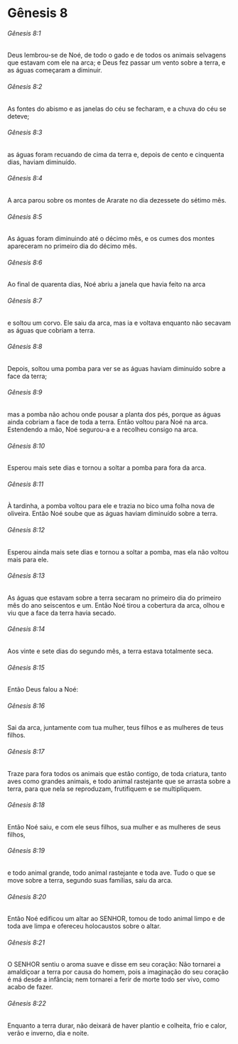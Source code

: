 # Gênesis 8

###### Gênesis 8:1

Deus lembrou-se de Noé, de todo o gado e de todos os animais selvagens que estavam com ele na arca; e Deus fez passar um vento sobre a terra, e as águas começaram a diminuir.

###### Gênesis 8:2

As fontes do abismo e as janelas do céu se fecharam, e a chuva do céu se deteve;

###### Gênesis 8:3

as águas foram recuando de cima da terra e, depois de cento e cinquenta dias, haviam diminuído.

###### Gênesis 8:4

A arca parou sobre os montes de Ararate no dia dezessete do sétimo mês.

###### Gênesis 8:5

As águas foram diminuindo até o décimo mês, e os cumes dos montes apareceram no primeiro dia do décimo mês.

###### Gênesis 8:6

Ao final de quarenta dias, Noé abriu a janela que havia feito na arca

###### Gênesis 8:7

e soltou um corvo. Ele saiu da arca, mas ia e voltava enquanto não secavam as águas que cobriam a terra.

###### Gênesis 8:8

Depois, soltou uma pomba para ver se as águas haviam diminuído sobre a face da terra;

###### Gênesis 8:9

mas a pomba não achou onde pousar a planta dos pés, porque as águas ainda cobriam a face de toda a terra. Então voltou para Noé na arca. Estendendo a mão, Noé segurou-a e a recolheu consigo na arca.

###### Gênesis 8:10

Esperou mais sete dias e tornou a soltar a pomba para fora da arca.

###### Gênesis 8:11

À tardinha, a pomba voltou para ele e trazia no bico uma folha nova de oliveira. Então Noé soube que as águas haviam diminuído sobre a terra.

###### Gênesis 8:12

Esperou ainda mais sete dias e tornou a soltar a pomba, mas ela não voltou mais para ele.

###### Gênesis 8:13

As águas que estavam sobre a terra secaram no primeiro dia do primeiro mês do ano seiscentos e um. Então Noé tirou a cobertura da arca, olhou e viu que a face da terra havia secado.

###### Gênesis 8:14

Aos vinte e sete dias do segundo mês, a terra estava totalmente seca.

###### Gênesis 8:15

Então Deus falou a Noé:

###### Gênesis 8:16

Sai da arca, juntamente com tua mulher, teus filhos e as mulheres de teus filhos.

###### Gênesis 8:17

Traze para fora todos os animais que estão contigo, de toda criatura, tanto aves como grandes animais, e todo animal rastejante que se arrasta sobre a terra, para que nela se reproduzam, frutifiquem e se multipliquem.

###### Gênesis 8:18

Então Noé saiu, e com ele seus filhos, sua mulher e as mulheres de seus filhos,

###### Gênesis 8:19

e todo animal grande, todo animal rastejante e toda ave. Tudo o que se move sobre a terra, segundo suas famílias, saiu da arca.

###### Gênesis 8:20

Então Noé edificou um altar ao SENHOR, tomou de todo animal limpo e de toda ave limpa e ofereceu holocaustos sobre o altar.

###### Gênesis 8:21

O SENHOR sentiu o aroma suave e disse em seu coração: Não tornarei a amaldiçoar a terra por causa do homem, pois a imaginação do seu coração é má desde a infância; nem tornarei a ferir de morte todo ser vivo, como acabo de fazer.

###### Gênesis 8:22

Enquanto a terra durar, não deixará de haver plantio e colheita, frio e calor, verão e inverno, dia e noite.

